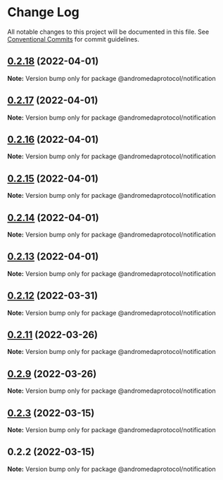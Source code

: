 # Change Log

All notable changes to this project will be documented in this file.
See [Conventional Commits](https://conventionalcommits.org) for commit guidelines.

## [0.2.18](https://github.com/andromedaprotocol/design-system/compare/@andromedaprotocol/notification@0.2.17...@andromedaprotocol/notification@0.2.18) (2022-04-01)

**Note:** Version bump only for package @andromedaprotocol/notification





## [0.2.17](https://github.com/andromedaprotocol/design-system/compare/@andromedaprotocol/notification@0.2.16...@andromedaprotocol/notification@0.2.17) (2022-04-01)

**Note:** Version bump only for package @andromedaprotocol/notification





## [0.2.16](https://github.com/andromedaprotocol/design-system/compare/@andromedaprotocol/notification@0.2.15...@andromedaprotocol/notification@0.2.16) (2022-04-01)

**Note:** Version bump only for package @andromedaprotocol/notification





## [0.2.15](https://github.com/andromedaprotocol/design-system/compare/@andromedaprotocol/notification@0.2.12...@andromedaprotocol/notification@0.2.15) (2022-04-01)

**Note:** Version bump only for package @andromedaprotocol/notification





## [0.2.14](https://github.com/andromedaprotocol/design-system/compare/@andromedaprotocol/notification@0.2.12...@andromedaprotocol/notification@0.2.14) (2022-04-01)

**Note:** Version bump only for package @andromedaprotocol/notification





## [0.2.13](https://github.com/andromedaprotocol/design-system/compare/@andromedaprotocol/notification@0.2.12...@andromedaprotocol/notification@0.2.13) (2022-04-01)

**Note:** Version bump only for package @andromedaprotocol/notification





## [0.2.12](https://github.com/andromedaprotocol/design-system/compare/@andromedaprotocol/notification@0.2.11...@andromedaprotocol/notification@0.2.12) (2022-03-31)

**Note:** Version bump only for package @andromedaprotocol/notification





## [0.2.11](https://github.com/andromedaprotocol/design-system/compare/@andromedaprotocol/notification@0.2.9...@andromedaprotocol/notification@0.2.11) (2022-03-26)

**Note:** Version bump only for package @andromedaprotocol/notification





## [0.2.9](https://github.com/andromedaprotocol/design-system/compare/@andromedaprotocol/notification@0.2.3...@andromedaprotocol/notification@0.2.9) (2022-03-26)

**Note:** Version bump only for package @andromedaprotocol/notification





## [0.2.3](https://github.com/andromedaprotocol/design-system/compare/@andromedaprotocol/notification@0.2.2...@andromedaprotocol/notification@0.2.3) (2022-03-15)

**Note:** Version bump only for package @andromedaprotocol/notification





## 0.2.2 (2022-03-15)

**Note:** Version bump only for package @andromedaprotocol/notification
